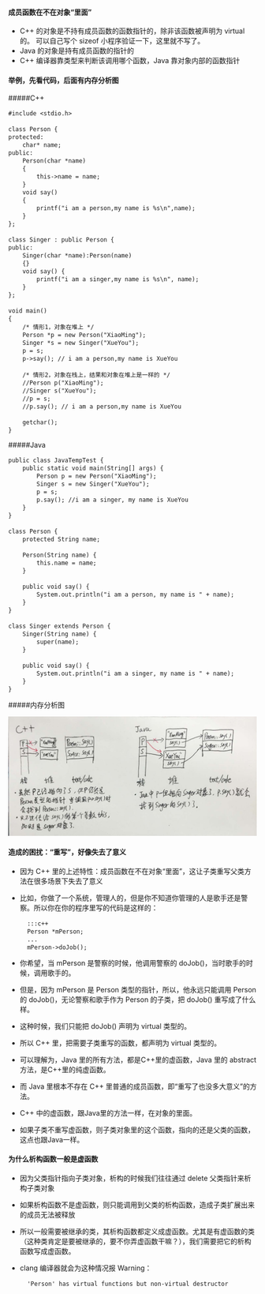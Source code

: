 #### 成员函数在不在对象“里面”
* C++ 的对象是不持有成员函数的函数指针的，除非该函数被声明为 virtual 的。 可以自己写个 sizeof 小程序验证一下，这里就不写了。
* Java 的对象是持有成员函数的指针的
* C++ 编译器靠类型来判断该调用哪个函数，Java 靠对象内部的函数指针

#### 举例，先看代码，后面有内存分析图

#####C++

	#include <stdio.h>
	
	class Person {
	protected:
		char* name;
	public:
		Person(char *name) 
		{
			this->name = name;
		}
		void say() 
		{ 
			printf("i am a person,my name is %s\n",name); 
		}
	};
	
	class Singer : public Person {
	public:
		Singer(char *name):Person(name) 
		{}
		void say() {
			printf("i am a singer,my name is %s\n", name);
		}
	};
	
	void main()
	{
		/* 情形1，对象在堆上 */
		Person *p = new Person("XiaoMing");
		Singer *s = new Singer("XueYou");
		p = s;
		p->say(); // i am a person,my name is XueYou
	
		/* 情形2，对象在栈上，结果和对象在堆上是一样的 */
		//Person p("XiaoMing");
		//Singer s("XueYou");
		//p = s;
		//p.say(); // i am a person,my name is XueYou
	
		getchar();
	}


#####Java

	public class JavaTempTest {
		public static void main(String[] args) {
			Person p = new Person("XiaoMing");
			Singer s = new Singer("XueYou");
			p = s;
			p.say(); //i am a singer, my name is XueYou
		}
	}
	
	class Person {
		protected String name;
	
		Person(String name) {
			this.name = name;
		}
	
		public void say() {
			System.out.println("i am a person, my name is " + name);
		}
	}
	
	class Singer extends Person {
		Singer(String name) {
			super(name);
		}
	
		public void say() {
			System.out.println("i am a singer, my name is " + name);
		}
	}

#####内存分析图

![](cpp-java.jpg)

#### 造成的困扰：“重写”，好像失去了意义
* 因为 C++ 里的上述特性：成员函数在不在对象“里面”，这让子类重写父类方法在很多场景下失去了意义
* 比如，你做了一个系统，管理人的，但是你不知道你管理的人是歌手还是警察。所以你在你的程序里写的代码是这样的：

		:::c++	
		Person *mPerson;
		...
		mPerson->doJob();

* 你希望，当 mPerson 是警察的时候，他调用警察的 doJob()，当时歌手的时候，调用歌手的。
* 但是，因为 mPerson 是 Person 类型的指针，所以，他永远只能调用 Person 的 doJob()，无论警察和歌手作为 Person 的子类，把 doJob() 重写成了什么样。
* 这种时候，我们只能把 doJob() 声明为 virtual 类型的。
* 所以 C++ 里，把需要子类重写的函数，都声明为 virtual 类型的。
* 可以理解为，Java 里的所有方法，都是C++里的虚函数，Java 里的 abstract 方法，是C++里的纯虚函数。
* 而 Java 里根本不存在 C++ 里普通的成员函数，即“重写了也没多大意义”的方法。
* C++ 中的虚函数，跟Java里的方法一样，在对象的里面。
* 如果子类不重写虚函数，则子类对象里的这个函数，指向的还是父类的函数，这点也跟Java一样。

#### 为什么析构函数一般是虚函数
* 因为父类指针指向子类对象，析构的时候我们往往通过 delete 父类指针来析构子类对象
* 如果析构函数不是虚函数，则只能调用到父类的析构函数，造成子类扩展出来的成员无法被释放
* 所以一般需要被继承的类，其析构函数都定义成虚函数。尤其是有虚函数的类（这种类肯定是要被继承的，要不你弄虚函数干嘛？），我们需要把它的析构函数写成虚函数。
* clang 编译器就会为这种情况报 Warning：

		'Person' has virtual functions but non-virtual destructor

## 